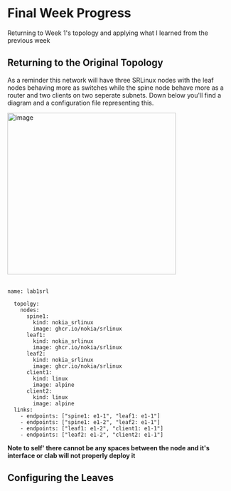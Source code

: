 # Final Week Progress # 
Returning to Week 1's topology and applying what I learned from the previous week

## Returning to the Original Topology
As a reminder this network will have three SRLinux nodes with the leaf nodes behaving more as switches while the spine node behave more as a router and two clients on two seperate subnets. Down below you'll find a diagram and a configuration file representing this.

<img width="379" height="363" alt="image" src="https://github.com/user-attachments/assets/3045eae2-b3c0-4440-9453-83a02bf491b3" />
<br></br>

```
name: lab1srl

  topolgy:
    nodes:
      spine1:
        kind: nokia_srlinux
        image: ghcr.io/nokia/srlinux
      leaf1:
        kind: nokia_srlinux
        image: ghcr.io/nokia/srlinux
      leaf2:
        kind: nokia_srlinux
        image: ghcr.io/nokia/srlinux
      client1:
        kind: linux
        image: alpine
      client2:
        kind: linux
        image: alpine 
  links:
    - endpoints: ["spine1: e1-1", "leaf1: e1-1"]
    - endpoints: ["spine1: e1-2", "leaf2: e1-1"]
    - endpoints: ["leaf1: e1-2", "client1: e1-1"]
    - endpoints: ["leaf2: e1-2", "client2: e1-1"]
```
**Note to self' there cannot be any spaces between the node and it's interface or clab will not properly deploy it**
## Configuring the Leaves
